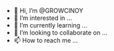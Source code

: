 - 👋 Hi, I’m @GROWCINOY
- 👀 I’m interested in ...
- 🌱 I’m currently learning ...
- 💞️ I’m looking to collaborate on ...
- 📫 How to reach me ...

<!---
GROWCINOY/GROWCINOY is a ✨ special ✨ repository because its `README.md` (this file) appears on your GitHub profile.
You can click the Preview link to take a look at your changes.
--->
